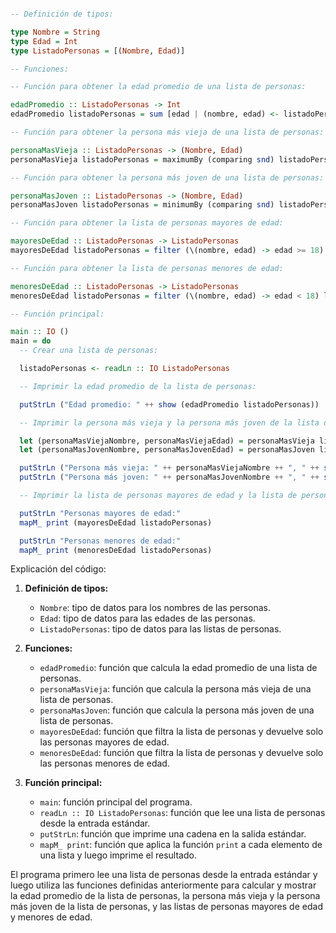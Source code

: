 ```haskell

-- Definición de tipos:

type Nombre = String
type Edad = Int
type ListadoPersonas = [(Nombre, Edad)]

-- Funciones:

-- Función para obtener la edad promedio de una lista de personas:

edadPromedio :: ListadoPersonas -> Int
edadPromedio listadoPersonas = sum [edad | (nombre, edad) <- listadoPersonas] `div` length listadoPersonas

-- Función para obtener la persona más vieja de una lista de personas:

personaMasVieja :: ListadoPersonas -> (Nombre, Edad)
personaMasVieja listadoPersonas = maximumBy (comparing snd) listadoPersonas

-- Función para obtener la persona más joven de una lista de personas:

personaMasJoven :: ListadoPersonas -> (Nombre, Edad)
personaMasJoven listadoPersonas = minimumBy (comparing snd) listadoPersonas

-- Función para obtener la lista de personas mayores de edad:

mayoresDeEdad :: ListadoPersonas -> ListadoPersonas
mayoresDeEdad listadoPersonas = filter (\(nombre, edad) -> edad >= 18) listadoPersonas

-- Función para obtener la lista de personas menores de edad:

menoresDeEdad :: ListadoPersonas -> ListadoPersonas
menoresDeEdad listadoPersonas = filter (\(nombre, edad) -> edad < 18) listadoPersonas

-- Función principal:

main :: IO ()
main = do
  -- Crear una lista de personas:

  listadoPersonas <- readLn :: IO ListadoPersonas

  -- Imprimir la edad promedio de la lista de personas:

  putStrLn ("Edad promedio: " ++ show (edadPromedio listadoPersonas))

  -- Imprimir la persona más vieja y la persona más joven de la lista de personas:

  let (personaMasViejaNombre, personaMasViejaEdad) = personaMasVieja listadoPersonas
  let (personaMasJovenNombre, personaMasJovenEdad) = personaMasJoven listadoPersonas

  putStrLn ("Persona más vieja: " ++ personaMasViejaNombre ++ ", " ++ show personaMasViejaEdad)
  putStrLn ("Persona más joven: " ++ personaMasJovenNombre ++ ", " ++ show personaMasJovenEdad)

  -- Imprimir la lista de personas mayores de edad y la lista de personas menores de edad:

  putStrLn "Personas mayores de edad:"
  mapM_ print (mayoresDeEdad listadoPersonas)

  putStrLn "Personas menores de edad:"
  mapM_ print (menoresDeEdad listadoPersonas)

```

Explicación del código:

1. **Definición de tipos:**

   * `Nombre`: tipo de datos para los nombres de las personas.
   * `Edad`: tipo de datos para las edades de las personas.
   * `ListadoPersonas`: tipo de datos para las listas de personas.

2. **Funciones:**

   * `edadPromedio`: función que calcula la edad promedio de una lista de personas.
   * `personaMasVieja`: función que calcula la persona más vieja de una lista de personas.
   * `personaMasJoven`: función que calcula la persona más joven de una lista de personas.
   * `mayoresDeEdad`: función que filtra la lista de personas y devuelve solo las personas mayores de edad.
   * `menoresDeEdad`: función que filtra la lista de personas y devuelve solo las personas menores de edad.

3. **Función principal:**

   * `main`: función principal del programa.
   * `readLn :: IO ListadoPersonas`: función que lee una lista de personas desde la entrada estándar.
   * `putStrLn`: función que imprime una cadena en la salida estándar.
   * `mapM_ print`: función que aplica la función `print` a cada elemento de una lista y luego imprime el resultado.

El programa primero lee una lista de personas desde la entrada estándar y luego utiliza las funciones definidas anteriormente para calcular y mostrar la edad promedio de la lista de personas, la persona más vieja y la persona más joven de la lista de personas, y las listas de personas mayores de edad y menores de edad.